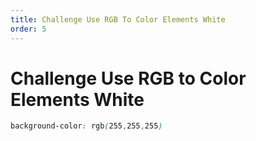 ```yaml
---
title: Challenge Use RGB To Color Elements White
order: 5
---
```

# Challenge Use RGB to Color Elements White

```css
background-color: rgb(255,255,255)
```
